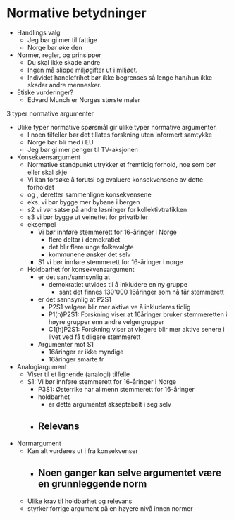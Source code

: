 
# Normative betydninger

- Handlings valg
	- Jeg bør gi mer til fattige
	- Norge bør øke den 
- Normer, regler, og prinsipper
	- Du skal ikke skade andre
	- Ingen må slippe miljøgifter ut i miljøet.
	- Individet handlefrihet bør ikke begrenses så lenge han/hun ikke skader andre mennesker.
- Etiske vurderinger?
	- Edvard Munch er Norges største maler


3 typer normative argumenter
- Ulike typer normative spørsmål gir ulike typer normative argumenter.
	- I noen tilfeller bør det tillates forskning uten informert samtykke
	- Norge bør bli med i EU
	- Jeg bør gi mer penger til TV-aksjonen
- Konsekvensargument
	- Normative standpunkt utrykker et fremtidig forhold, noe som bør eller skal skje
	- Vi kan forsøke å forutsi og evaluere konsekvensene av dette forholdet
	- og , deretter sammenligne konsekvensene
	- eks. vi bør bygge mer bybane i bergen
	- s2 vi vør satse på andre løsninger for kollektivtrafikken
	- s3 vi bør bygge ut veinettet for privatbiler
	- eksempel
		- Vi bør innføre stemmerett for 16-åringer i Norge
			- flere deltar i demokratiet
			- det blir flere unge folkevalgte
			- kommunene ønsker det selv
		- S1 vi bør innføre stemmerett for 16-åringer i norge
	- Holdbarhet for konsekvensargument
		- er det sant/sannsynlig at
			- demokratiet utvides til å inkludere en ny gruppe
				- sant det finnes 130'000 16åringer som nå får stemmerett
		- er det sannsynlig at P2S1
			- P2S1 velgere blir mer aktive ve å inkluderes tidlig
			- P1(h)P2S1: Forskning viser at 16åringer bruker stemmeretten i høyre grupper enn andre velgergrupper
			- C1(h)P2S1: Forskning viser at vlegere blir mer aktive senere i livet ved få tidligere stemmerett
		- Argumenter mot S1
			- 16åringer er ikke myndige
			- 16åringer smarte fr
- Analogiargument
	- Viser til et lignende (analogi) tilfelle
	- S1: Vi bør innføre stemmerett for 16-åringer i Norge
		- P3S1: Østerrike har allmenn stemmerett for 16-åringer
		- holdbarhet
			- er dette argumentet akseptabelt i seg selv
		- Relevans
			- 
- Normargument
	- Kan alt vurderes ut i fra konsekvenser
		- Noen ganger kan selve argumentet være en grunnleggende norm
			- 
	- Ulike krav til holdbarhet og relevans
	- styrker forrige argument på en høyere nivå innen normer
